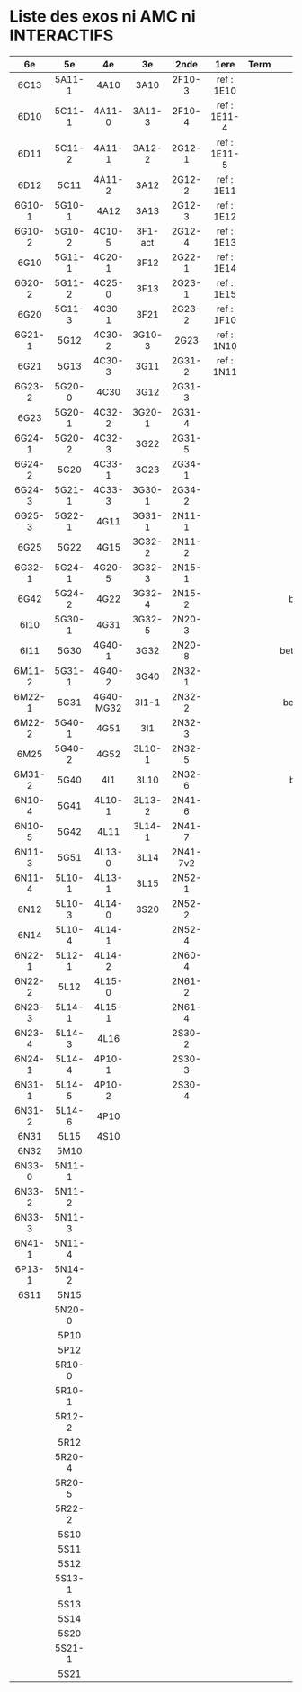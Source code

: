 # Liste des exos ni AMC ni INTERACTIFS

|6e|5e|4e|3e|2nde|1ere|Term|Reste|
|:-:|:-:|:-:|:-:|:-:|:-:|:-:|:-:|
|6C13|5A11-1|4A10|3A10|2F10-3|ref : 1E10||beta2F31|
|6D10|5C11-1|4A11-0|3A11-3|2F10-4|ref : 1E11-4||beta2N60-X1|
|6D11|5C11-2|4A11-1|3A12-2|2G12-1|ref : 1E11-5||beta2N60-X2|
|6D12|5C11|4A11-2|3A12|2G12-2|ref : 1E11||beta3F23|
|6G10-1|5G10-1|4A12|3A13|2G12-3|ref : 1E12||beta3G15|
|6G10-2|5G10-2|4C10-5|3F1-act|2G12-4|ref : 1E13||beta3G41|
|6G10|5G11-1|4C20-1|3F12|2G22-1|ref : 1E14||beta3s21|
|6G20-2|5G11-2|4C25-0|3F13|2G23-1|ref : 1E15||beta4C31|
|6G20|5G11-3|4C30-1|3F21|2G23-2|ref : 1F10||beta4G20-3|
|6G21-1|5G12|4C30-2|3G10-3|2G23|ref : 1N10||beta4G20-4|
|6G21|5G13|4C30-3|3G11|2G31-2|ref : 1N11||beta6C33-1|
|6G23-2|5G20-0|4C30|3G12|2G31-3|||beta6test2|
|6G23|5G20-1|4C32-2|3G20-1|2G31-4|||beta6test2021|
|6G24-1|5G20-2|4C32-3|3G22|2G31-5|||betaAsymptotesObliques|
|6G24-2|5G20|4C33-1|3G23|2G34-1|||betaEqCarreDansC|
|6G24-3|5G21-1|4C33-3|3G30-1|2G34-2|||betaEquationsLog|
|6G25-3|5G22-1|4G11|3G31-1|2N11-1|||betaEqValAbs|
|6G25|5G22|4G15|3G32-2|2N11-2|||betaExo3d|
|6G32-1|5G24-1|4G20-5|3G32-3|2N15-1|||betaExoSimpleMatthieu|
|6G42|5G24-2|4G22|3G32-4|2N15-2|||betaModele10_simple_question-reponse|
|6I10|5G30-1|4G31|3G32-5|2N20-3|||betaModele11_parametrable|
|6I11|5G30|4G40-1|3G32|2N20-8|||betaModele20_plusieurs_types_de_questions|
|6M11-2|5G31-1|4G40-2|3G40|2N32-1|||betaModele21_parametrables|
|6M22-1|5G31|4G40-MG32|3I1-1|2N32-2|||betaModele30_constructions_géométriques|
|6M22-2|5G40-1|4G51|3I1|2N32-3|||betaModele31_parametrables|
|6M25|5G40-2|4G52|3L10-1|2N32-5|||betaModele40_tableau_proportionnalite|
|6M31-2|5G40|4I1|3L10|2N32-6|||betaModele41_tableau_signes_variations|
|6N10-4|5G41|4L10-1|3L13-2|2N41-6|||betaProbaAouB|
|6N10-5|5G42|4L11|3L14-1|2N41-7|||betaProbabilites|
|6N11-3|5G51|4L13-0|3L14|2N41-7v2|||betaPuissances|
|6N11-4|5L10-1|4L13-1|3L15|2N52-1|||betarotation3d|
|6N12|5L10-3|4L14-0|3S20|2N52-2|||betaSpline|
|6N14|5L10-4|4L14-1||2N52-4|||betaSys2x2CombLin|
|6N22-1|5L12-1|4L14-2||2N60-4|||betaTracerParabole|
|6N22-2|5L12|4L15-0||2N61-2|||betatrinome|
|6N23-3|5L14-1|4L15-1||2N61-4|||moule_a_exo_mathalea|
|6N23-4|5L14-3|4L16||2S30-2|||moule_a_exo_mathalea2d|
|6N24-1|5L14-4|4P10-1||2S30-3|||c3C10-2|
|6N31-1|5L14-5|4P10-2||2S30-4|||c3N10|
|6N31-2|5L14-6|4P10|||||c3N23|
|6N31|5L15|4S10|||||CM020|
|6N32|5M10||||||CM021|
|6N33-0|5N11-1||||||ExC100|
|6N33-2|5N11-2||||||HPC100|
|6N33-3|5N11-3||||||PEA11-1|
|6N41-1|5N11-4||||||PEA11|
|6P13-1|5N14-2||||||PEG20|
|6S11|5N15||||||PEG21|
||5N20-0||||||PEG22|
||5P10||||||P003|
||5P12||||||P004|
||5R10-0||||||P005|
||5R10-1||||||P006|
||5R12-2||||||P007|
||5R12||||||P008|
||5R20-4||||||P009|
||5R20-5||||||P010|
||5R22-2||||||P011|
||5S10||||||P012|
||5S11||||||P013|
||5S12||||||P014|
||5S13-1|||||||
||5S13|||||||
||5S14|||||||
||5S20|||||||
||5S21-1|||||||
||5S21|||||||
